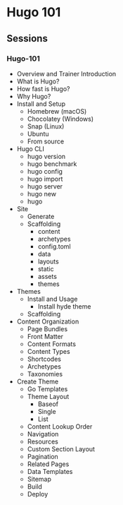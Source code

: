 # Hugo 101

## Sessions

### Hugo-101

 - Overview and Trainer Introduction
 - What is Hugo?
 - How fast is Hugo?
 - Why Hugo?
 - Install and Setup
    - Homebrew (macOS)
    - Chocolatey (Windows)
    - Snap (Linux)
    - Ubuntu
    - From source
 - Hugo CLI
    - hugo version
    - hugo benchmark
    - hugo config
    - hugo import
    - hugo server
    - hugo new
    - hugo
 - Site
    - Generate
    - Scaffolding
        - content
        - archetypes
        - config.toml
        - data
        - layouts
        - static
        - assets
        - themes
 - Themes
    - Install and Usage
        - Install hyde theme
    - Scaffolding
 - Content Organization
    - Page Bundles
    - Front Matter
    - Content Formats
    - Content Types
    - Shortcodes
    - Archetypes
    - Taxonomies
 - Create Theme
    - Go Templates
    - Theme Layout
        - Baseof
        - Single
        - List
    - Content Lookup Order
    - Navigation
    - Resources
    - Custom Section Layout
    - Pagination
    - Related Pages
    - Data Templates
    - Sitemap
    - Build
    - Deploy
